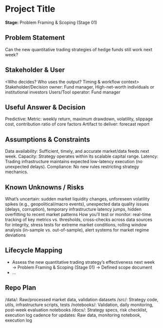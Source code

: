 # Project Title
**Stage:** Problem Framing & Scoping (Stage 01)

## Problem Statement
Can the new quantitative trading strategies of hedge funds still work next week?

## Stakeholder & User
<Who decides? Who uses the output? Timing & workflow context>
Stakeholder/Decision owner: Fund manager, High-net-worth individuals or institutional investors
Users/Tool operator: Fund manager

## Useful Answer & Decision
Predictive: 
Metric: weekly return, maximum drawdown, volatility, slippage cost, contribution ratio of core factors
Artifact to deliver: forecast report

## Assumptions & Constraints
Data availability: Sufficient, timely, and accurate market/data feeds next week.
Capacity: Strategy operates within its scalable capital range.
Latency: Trading infrastructure maintains expected low-latency execution (no unexpected delays).
Compliance: No new rules restricting strategy mechanics.

## Known Unknowns / Risks
What’s uncertain: sudden market liquidity changes, unforeseen volatility spikes (e.g., geopolitical/macro events), unexpected data quality issues (delays, corruption), temporary infrastructure latency jumps, hidden overfitting to recent market patterns
How you’ll test or monitor: real-time tracking of key metrics vs. thresholds, cross-checks across data sources for integrity, stress tests for extreme market conditions, rolling window analysis (in-sample vs. out-of-sample), alert systems for market regime deviations

## Lifecycle Mapping
- Assess the new quantitative trading strategy’s effectiveness next week → Problem Framing & Scoping (Stage 01) → Defined scope document
- ...

## Repo Plan
/data/: Raw/processed market data, validation datasets
/src/: Strategy code, utils, infrastructure scripts, tests
/notebooks/: Validation, daily monitoring, post-week evaluation notebooks
/docs/: Strategy specs, risk checklist, execution log
cadence for updates: Raw data, monitoring notebook, execution log